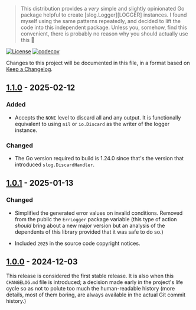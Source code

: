 > This distribution provides a *very* simple and slightly opinionated Go
> package helpful to create [slog.Logger][LOGGER] instances. I found myself
> using the same patterns repeatedly, and decided to lift the code into
> this independent package. Unless you, somehow, find this convenient,
> there is probably no reason why you should actually use this 🤷

[![License](https://img.shields.io/badge/License-MIT-blue.svg)](https://opensource.org/license/mit)
[![codecov](https://codecov.io/github/carloscarnero/go-logger/graph/badge.svg?token=Bg1xghG6HS)](https://codecov.io/github/carloscarnero/go-logger)

Changes to this project will be documented in this file, in a format based
on [Keep a Changelog](https://keepachangelog.com/en/1.1.0/).

## [1.1.0] - 2025-02-12

### Added

* Accepts the `NONE` level to discard all and any output. It is
  functionally equivalent to using `nil` or `io.Discard` as the writer of
  the logger instance.

### Changed

* The Go version required to build is 1.24.0 since that's the version that
  introduced `slog.DiscardHandler`.

## [1.0.1] - 2025-01-13

### Changed

* Simplified the generated error values on invalid conditions. Removed from
  the public the `ErrLogger` package variable (this type of action *should*
  bring about a new major version but an analysis of the dependents of this
  library provided that it was safe to do so.)

* Included `2025` in the source code copyright notices.

## [1.0.0] - 2024-12-03

This release is considered the first stable release. It is also when this
`CHANGELOG.md` file is introduced; a decision made early in the project's
life cycle so as not to polute too much the human-readable history (more
details, most of them boring, are always available in the actual Git
commit history.)

[1.1.0]: https://github.com/carloscarnero/go-logger/releases/tag/v1.1.0
[1.0.1]: https://github.com/carloscarnero/go-logger/releases/tag/v1.0.1
[1.0.0]: https://github.com/carloscarnero/go-logger/releases/tag/v1.0.0

